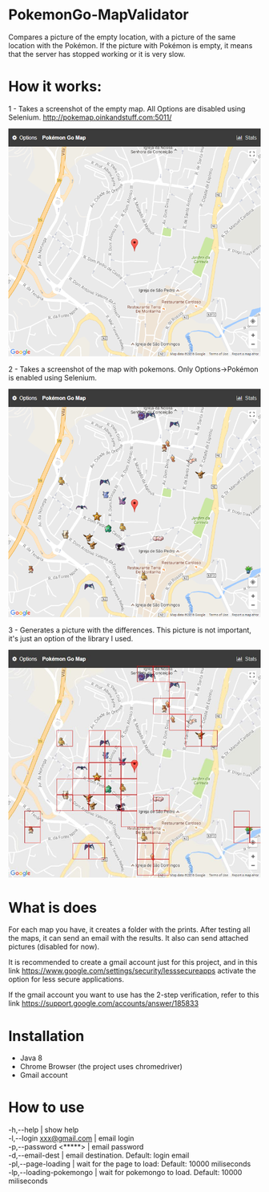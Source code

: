 # PokemonGo-MapValidator

Compares a picture of the empty location, with a picture of the same location with the Pokémon.
If the picture with Pokémon is empty, it means that the server has stopped working or it is very slow.

# How it works:

1 - Takes a screenshot of the empty map. All Options are disabled using Selenium.
http://pokemap.oinkandstuff.com:5011/

![without Pokémon](https://github.com/middlesparrow/PokemonGo-MapValidator/blob/master/semPokemongos.png)


2 - Takes a screenshot of the map with pokemons. Only Options->Pokémon is enabled using Selenium.

![with Pokémon](https://github.com/middlesparrow/PokemonGo-MapValidator/blob/master/comPokemongos.png)


3 - Generates a picture with the differences. This picture is not important, it's just an option of the library I used.

![result](https://github.com/middlesparrow/PokemonGo-MapValidator/blob/master/vila-real.jpg)


# What is does

For each map you have, it creates a folder with the prints.
After testing all the maps, it can send an email with the results. It also can send attached pictures (disabled for now).

It is recommended to create a gmail account just for this project, and in this link
https://www.google.com/settings/security/lesssecureapps
activate the option for less secure applications.

If the gmail account you want to use has the 2-step verification, refer to this link https://support.google.com/accounts/answer/185833

# Installation
 - Java 8
 - Chrome Browser (the project uses chromedriver)
 - Gmail account

# How to use
 -h,--help | show help  
 -l,--login <xxx@gmail.com> | email login  
 -p,--password <*****> | email password  
 -d,--email-dest <email> | email destination. Default: login email  
 -pl,--page-loading <value ms> | wait for the page to load: Default: 10000 miliseconds  
 -lp,--loading-pokemongo <value ms> | wait for pokemongo to load. Default: 10000 miliseconds
